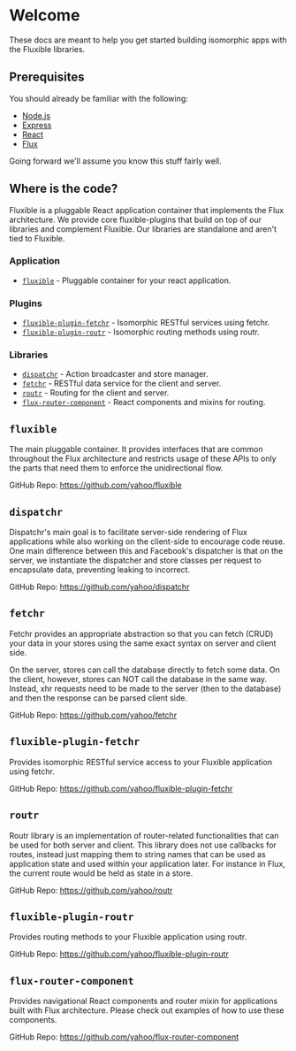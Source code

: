 # Welcome

These docs are meant to help you get started building isomorphic apps with the
Fluxible libraries.


## Prerequisites

You should already be familiar with the following:

 - [Node.js](http://nodejs.org/)
 - [Express](http://expressjs.com/)
 - [React](http://facebook.github.io/react/)
 - [Flux](https://facebook.github.io/flux/)

Going forward we'll assume you know this stuff fairly well.


## Where is the code?

Fluxible is a pluggable React application container that implements the Flux architecture.
We provide core fluxible-plugins that build on top of our libraries and complement Fluxible.
Our libraries are standalone and aren't tied to Fluxible.

### Application

- [`fluxible`](#fluxible) - Pluggable container for your react application.

### Plugins

 - [`fluxible-plugin-fetchr`](#fluxible-plugin-fetchr) - Isomorphic RESTful services using fetchr.
 - [`fluxible-plugin-routr`](#fluxible-plugin-routr) - Isomorphic routing methods using routr.

### Libraries

 - [`dispatchr`](#dispatchr) - Action broadcaster and store manager.
 - [`fetchr`](#fetchr) - RESTful data service for the client and server.
 - [`routr`](#routr) - Routing for the client and server.
 - [`flux-router-component`](#flux-router-component) - React components and mixins for routing.


## `fluxible`

The main pluggable container. It provides interfaces that are common throughout
the Flux architecture and restricts usage of these APIs to only the parts that
need them to enforce the unidirectional flow.

GitHub Repo: https://github.com/yahoo/fluxible


## `dispatchr`

Dispatchr's main goal is to facilitate server-side rendering of Flux
applications while also working on the client-side to encourage code reuse. One
main difference between this and Facebook's dispatcher is that on the server,
we instantiate the dispatcher and store classes per request to encapsulate
data, preventing leaking to incorrect.

GitHub Repo: https://github.com/yahoo/dispatchr


## `fetchr`

Fetchr provides an appropriate abstraction so that you can fetch (CRUD) your
data in your stores using the same exact syntax on server and client side.

On the server, stores can call the database directly to fetch some data. On the
client, however, stores can NOT call the database in the same way. Instead, xhr
requests need to be made to the server (then to the database) and then the
response can be parsed client side.

GitHub Repo: https://github.com/yahoo/fetchr


## `fluxible-plugin-fetchr`

Provides isomorphic RESTful service access to your Fluxible application using
fetchr.

GitHub Repo: https://github.com/yahoo/fluxible-plugin-fetchr


## `routr`

Routr library is an implementation of router-related functionalities that can
be used for both server and client. This library does not use callbacks for
routes, instead just mapping them to string names that can be used as
application state and used within your application later. For instance in Flux,
the current route would be held as state in a store.

GitHub Repo: https://github.com/yahoo/routr


## `fluxible-plugin-routr`

Provides routing methods to your Fluxible application using routr.

GitHub Repo: https://github.com/yahoo/fluxible-plugin-routr


## `flux-router-component`

Provides navigational React components and router mixin for applications built
with Flux architecture. Please check out examples of how to use these
components.

GitHub Repo: https://github.com/yahoo/flux-router-component
